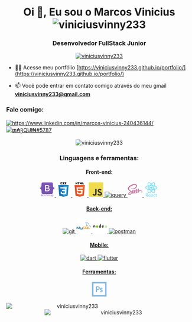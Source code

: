 <h1 align="center">Oi 👋, Eu sou o Marcos Vinicius  <img
        src="https://komarev.com/ghpvc/?username=viniciusvinny233&label=viniciusvinny233&color=cf66ff&style=plastic"
        alt="viniciusvinny233" /></h1>
<h3 align="center">Desenvolvedor FullStack Junior</h3>

<p align="center"> <a href="https://github.com/ryo-ma/github-profile-trophy&theme=dracula"><img
            src="https://github-profile-trophy.vercel.app/?username=viniciusvinny233&theme=dracula" alt="viniciusvinny233" /></a> </p>

- 👨‍💻 Acesse meu portfólio
[https://viniciusvinny233.github.io/portfolio/](https://viniciusvinny233.github.io/portfolio/)

- 📫 Você pode entrar em contato comigo através do meu gmail **viniciusvinny233@gmail.com**

<h3 align="left">Fale comigo:</h3>
<p align="left">
    <a href="https://linkedin.com/in/https://www.linkedin.com/in/marcos-vinicius-240436144/" target="blank"><img
            align="center"
            src="https://raw.githubusercontent.com/rahuldkjain/github-profile-readme-generator/master/src/images/icons/Social/linked-in-alt.svg"
            alt="https://www.linkedin.com/in/marcos-vinicius-240436144/" height="30" width="40" /></a>
    <a href="https://discord.gg/₥₳ⱤQɄł₦#5787" target="blank"><img align="center"
            src="https://raw.githubusercontent.com/rahuldkjain/github-profile-readme-generator/master/src/images/icons/Social/discord.svg"
            alt="₥₳ⱤQɄł₦#5787" height="30" width="40" /></a>
</p>

<p align="center"><img align="center" src="https://github-readme-streak-stats.herokuapp.com/?user=viniciusvinny233&theme=dracula&locale=pt-br" alt="viniciusvinny233" width="500" /></p>





<h3 align="center">Linguagens e ferramentas:</h3>

<h4 align="center">Front-end:</h4>
<p align="center"> <a href="https://getbootstrap.com" target="_blank" rel="noreferrer">
        <p align="center">
            <img src="https://raw.githubusercontent.com/devicons/devicon/master/icons/bootstrap/bootstrap-plain-wordmark.svg"
                alt="bootstrap" width="40" height="40" />
    </a> <a href="https://www.w3schools.com/css/" target="_blank" rel="noreferrer"><img
            src="https://raw.githubusercontent.com/devicons/devicon/master/icons/css3/css3-original-wordmark.svg"
            alt="css3" width="40" height="40" /> </a> <a href="https://dart.dev" target="_blank" rel="noreferrer"> <img
            src="https://raw.githubusercontent.com/devicons/devicon/master/icons/html5/html5-original-wordmark.svg"
            alt="html5" width="40" height="40" /> </a> <a href="https://developer.mozilla.org/en-US/docs/Web/JavaScript"
        target="_blank" rel="noreferrer"> <img
            src="https://raw.githubusercontent.com/devicons/devicon/master/icons/javascript/javascript-original.svg"
            alt="javascript" width="40" height="40" /> </a> <a href="https://www.mysql.com/" target="_blank"
        rel="noreferrer"> <img src="https://i.ibb.co/Nmdx5hh/jQuery.png" alt="jquery" width="45" height="45" /> </a> <a
        href="https://www.w3.org/html/" target="_blank" rel="noreferrer"> <img
            src="https://raw.githubusercontent.com/devicons/devicon/master/icons/sass/sass-original.svg" alt="sass"
            width="40" height="40" /> </a> <img
        src="https://raw.githubusercontent.com/devicons/devicon/master/icons/react/react-original-wordmark.svg"
        alt="react" width="40" height="40" /> </a> <a href="https://sass-lang.com" target="_blank" rel="noreferrer">
</p>

<h4 align="center">Back-end:</h4>

<p align="center">
    <img src="https://www.vectorlogo.zone/logos/git-scm/git-scm-icon.svg" alt="git" width="40" height="40" /> </a> <a
        href="https://jquery.com/" target="_blank" rel="noreferrer"><img
            src="https://raw.githubusercontent.com/devicons/devicon/master/icons/mysql/mysql-original-wordmark.svg"
            alt="mysql" width="40" height="40" /> </a> <a href="https://nodejs.org" target="_blank"
        rel="noreferrer"><img
            src="https://raw.githubusercontent.com/devicons/devicon/master/icons/nodejs/nodejs-original-wordmark.svg"
            alt="nodejs" width="40" height="40" /> </a> <a href="https://www.photoshop.com/en" target="_blank"
        rel="noreferrer"><img src="https://www.vectorlogo.zone/logos/getpostman/getpostman-icon.svg" alt="postman"
            width="40" height="40" /> </a> <a href="https://reactjs.org/" target="_blank" rel="noreferrer">
</p>

<h4 align="center">Mobile:</h4>

<p align="center">
    <img src="https://www.vectorlogo.zone/logos/dartlang/dartlang-icon.svg" alt="dart" width="40" height="40" /> </a> <a
        href="https://flutter.dev" target="_blank" rel="noreferrer"><img
            src="https://www.vectorlogo.zone/logos/flutterio/flutterio-icon.svg" alt="flutter" width="40" height="40" />
    </a> <a href="https://git-scm.com/" target="_blank" rel="noreferrer">
</p>

<h4 align="center">Ferramentas:</h4>

<p align="center">
    <img src="https://raw.githubusercontent.com/devicons/devicon/master/icons/photoshop/photoshop-line.svg"
        alt="photoshop" width="40" height="40" /> </a> <a href="https://postman.com" target="_blank" rel="noreferrer">
</p>


</p>

<p align="center"><img align="left" src="https://github-readme-stats.vercel.app/api/top-langs?username=viniciusvinny233&show_icons=true&theme=dracula&locale=pt-br&layout=compact" alt="viniciusvinny233" width="370" /><img align="right" src="https://github-readme-stats.vercel.app/api?username=viniciusvinny233&show_icons=true&theme=dracula&locale=pt-br" alt="viniciusvinny233" width="400"/></p>


